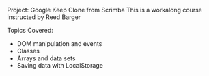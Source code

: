 Project: Google Keep Clone from Scrimba
This is a workalong course instructed by Reed Barger

Topics Covered:

- DOM manipulation and events
- Classes
- Arrays and data sets
- Saving data with LocalStorage
